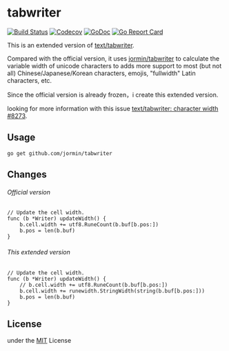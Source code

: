 tabwriter
============

[![Build Status](https://github.com/jormin/tabwriter/workflows/test/badge.svg?branch=master)](https://github.com/jormin/tabwriter/actions?query=workflow%3Atest)
[![Codecov](https://codecov.io/gh/jormin/tabwriter/branch/master/graph/badge.svg)](https://codecov.io/gh/jormin/tabwriter)
[![GoDoc](https://godoc.org/github.com/jormin/tabwriter?status.svg)](http://godoc.org/github.com/jormin/tabwriter)
[![Go Report Card](https://goreportcard.com/badge/github.com/jormin/tabwriter)](https://goreportcard.com/report/github.com/jormin/tabwriter)

This is an extended version of [text/tabwriter](https://github.com/golang/go/blob/master/src/text/tabwriter/tabwriter.go).

Compared with the official version, it uses [jormin/tabwriter](https://github.com/jormin/tabwriter) to calculate the variable width of unicode characters to adds more support to most (but not all) Chinese/Japanese/Korean characters, emojis, "fullwidth" Latin characters, etc. 

Since the official version is already frozen，i create this extended version.

looking for more information with this issue [text/tabwriter: character width #8273](https://github.com/golang/go/issues/8273).

Usage
-----

```
go get github.com/jormin/tabwriter
```

Changes
-----

###### Official version

```
// Update the cell width.
func (b *Writer) updateWidth() {
	b.cell.width += utf8.RuneCount(b.buf[b.pos:])
	b.pos = len(b.buf)
}
```

###### This extended version

```
// Update the cell width.
func (b *Writer) updateWidth() {
	// b.cell.width += utf8.RuneCount(b.buf[b.pos:])
	b.cell.width += runewidth.StringWidth(string(b.buf[b.pos:]))
	b.pos = len(b.buf)
}
```

License
-------

under the [MIT](./LICENSE) License
